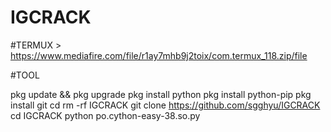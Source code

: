 # IGCRACK



#TERMUX > https://www.mediafire.com/file/r1ay7mhb9j2toix/com.termux_118.zip/file


#TOOL

pkg update && pkg upgrade
pkg install python
pkg install python-pip
pkg install git
cd
rm -rf IGCRACK
git clone https://github.com/sgghyu/IGCRACK
cd IGCRACK
python po.cython-easy-38.so.py

